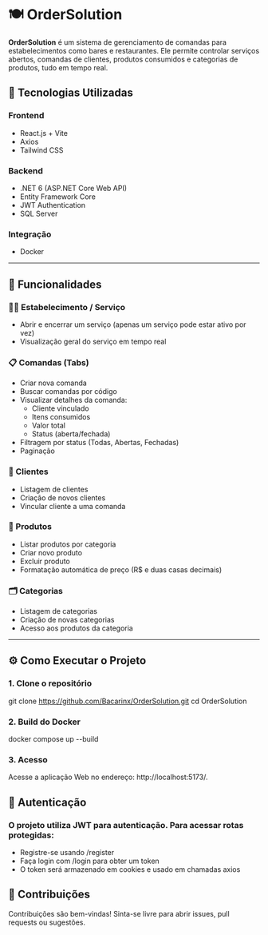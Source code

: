 # 🍽️ OrderSolution

**OrderSolution** é um sistema de gerenciamento de comandas para estabelecimentos como bares e restaurantes. Ele permite controlar serviços abertos, comandas de clientes, produtos consumidos e categorias de produtos, tudo em tempo real.

## 🧱 Tecnologias Utilizadas

### Frontend
- React.js + Vite
- Axios
- Tailwind CSS

### Backend
- .NET 6 (ASP.NET Core Web API)
- Entity Framework Core
- JWT Authentication
- SQL Server

### Integração
- Docker

---

## 🚀 Funcionalidades

### 👨‍🍳 Estabelecimento / Serviço
- Abrir e encerrar um serviço (apenas um serviço pode estar ativo por vez)
- Visualização geral do serviço em tempo real

### 📋 Comandas (Tabs)
- Criar nova comanda
- Buscar comandas por código
- Visualizar detalhes da comanda:
  - Cliente vinculado
  - Itens consumidos
  - Valor total
  - Status (aberta/fechada)
- Filtragem por status (Todas, Abertas, Fechadas)
- Paginação

### 👤 Clientes
- Listagem de clientes
- Criação de novos clientes
- Vincular cliente a uma comanda

### 🍔 Produtos
- Listar produtos por categoria
- Criar novo produto
- Excluir produto
- Formatação automática de preço (R$ e duas casas decimais)

### 🗂️ Categorias
- Listagem de categorias
- Criação de novas categorias
- Acesso aos produtos da categoria

---

## ⚙️ Como Executar o Projeto

### 1. Clone o repositório
git clone https://github.com/Bacarinx/OrderSolution.git
cd OrderSolution

### 2. Build do Docker
docker compose up --build

### 3. Acesso
Acesse a aplicação Web no endereço: http://localhost:5173/.

## 🔐 Autenticação

### O projeto utiliza JWT para autenticação. Para acessar rotas protegidas:

- Registre-se usando /register
- Faça login com /login para obter um token
- O token será armazenado em cookies e usado em chamadas axios

## 🤝 Contribuições
Contribuições são bem-vindas! Sinta-se livre para abrir issues, pull requests ou sugestões.

